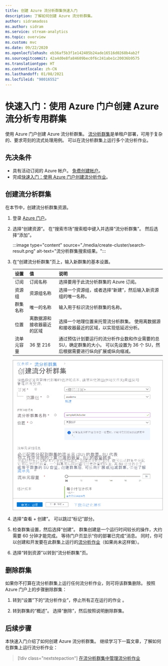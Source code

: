 ```yaml
---
title: 创建 Azure 流分析群集快速入门
description: 了解如何创建 Azure 流分析群集。
author: sidramadoss
ms.author: sidram
ms.service: stream-analytics
ms.topic: overview
ms.custom: mvc
ms.date: 09/22/2020
ms.openlocfilehash: eb36af5b3f1e142405b24ade16516d0268b4ab2f
ms.sourcegitcommit: 42a4d0e8fa84609bec0f6c241abe1c20036b9575
ms.translationtype: HT
ms.contentlocale: zh-CN
ms.lasthandoff: 01/08/2021
ms.locfileid: "98016552"
---
```

# <a name="quickstart-create-a-dedicated-azure-stream-analytics-cluster-using-azure-portal"></a>快速入门：使用 Azure 门户创建 Azure 流分析专用群集

使用 Azure 门户创建 Azure 流分析群集。 [流分析群集](cluster-overview.md)是单租户部署，可用于复杂的、要求苛刻的流式处理用例。 可以在流分析群集上运行多个流分析作业。

## <a name="prerequisites"></a>先决条件

* 具有活动订阅的 Azure 帐户。 [免费创建帐户](https://azure.microsoft.com/free/?WT.mc_id=A261C142F)。
* 完成[快速入门：使用 Azure 门户创建流分析作业](stream-analytics-quick-create-portal.md)。

## <a name="create-a-stream-analytics-cluster"></a>创建流分析群集

在本节中，创建流分析群集资源。

1. 登录 [Azure 门户](https://portal.azure.com)。

1. 选择“创建资源”。  在“搜索市场”搜索框中键入并选择“流分析群集”。 然后选择“添加”。

   :::image type="content" source="./media/create-cluster/search-result.png" alt-text="流分析群集搜索结果。":::

1. 在“创建流分析群集”页上，输入新群集的基本设置。

   |设置|值|说明 |
   |---|---|---|
   |订阅|订阅名称|选择要用于此流分析群集的 Azure 订阅。 |
   |资源组|资源组名称|选择一个资源组，或者选择“新建”，然后输入新资源组的唯一名称。 |
   |群集名称|唯一的名称|输入用于标识流分析群集的名称。|
   |位置|离数据源和接收器最近的区域|选择一个地理位置来托管流分析群集。 使用离数据源和接收器最近的区域，以实现低延迟分析。|
   |流单元容量|36 至 216 |通过预估计划要运行的流分析作业数和作业需要的总 SU，确定群集的大小。 可以先设置为 36 个 SU，然后根据需要进行纵向扩展或纵向缩减。|

   ![创建群集](./media/create-cluster/create-cluster.png)

1. 选择“查看 + 创建”。 可以跳过“标记”部分。

1. 检查群集设置，然后选择“创建”。 群集创建是一个运行时间较长的操作，大约需要 60 分钟才能完成。 等待门户页显示“你的部署已完成”消息。 同时，你可以创建和开发要在此群集上运行的[流分析作业](stream-analytics-quick-create-portal.md#create-a-stream-analytics-job)（如果尚未这样做）。

1. 选择“转到资源”以转到“流分析群集”页。

## <a name="delete-your-cluster"></a>删除群集

如果你不打算在流分析群集上运行任何流分析作业，则可将该群集删除。 按照 Azure 门户上的步骤删除群集：

1. 转到“设置”下的“流分析作业”，停止所有正在运行的作业 。

1. 转到群集的“概述”。 选择“删除”，然后按照说明删除群集。

## <a name="next-steps"></a>后续步骤

本快速入门介绍了如何创建 Azure 流分析群集。 继续学习下一篇文章，了解如何在群集上运行流分析作业：

> [!div class="nextstepaction"]
> [在流分析群集中管理流分析作业](manage-jobs-cluster.md)
